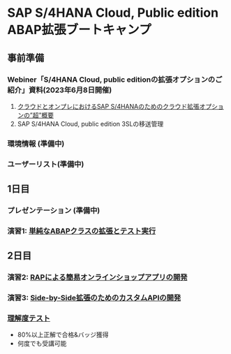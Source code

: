 # SAP S/4HANA Cloud, Public edition ABAP拡張ブートキャンプ

## 事前準備
### Webiner「S/4HANA Cloud, public editionの拡張オプションのご紹介」資料(2023年6月8日開催)
1. [クラウドとオンプレにおけるSAP S/4HANAのためのクラウド拡張オプションの”超”概要​](Preparations/SAPS4HANApublicCloud_extensibilityOptions.pdf)
2. SAP S/4HANA Cloud, public edition 3SLの移送管理
### 環境情報 (準備中)
### ユーザーリスト(準備中)

## 1日目
### プレゼンテーション (準備中)
### 演習1: [単純なABAPクラスの拡張とテスト実行](Exercise_1/DRAFT_Exercise1_developerExtensibilities.pdf)

## 2日目
### 演習2: [RAPによる簡易オンラインショップアプリの開発](Exercise_2/DRAFT_Exercise2_developerExtensibilities.pdf)
### 演習3: [Side-by-Side拡張のためのカスタムAPIの開発](Exercise_3/DRAFT_Exercise3_developerExtensibilities.pdf)
### [理解度テスト](https://performancemanager.successfactors.eu/sf/learning?destUrl=https%3a%2f%2fsaplearninghub%2eplateau%2ecom%2flearning%2fuser%2fdeeplink%5fredirect%2ejsp%3flinkId%3dPROGRAM%5fDETAILS%26programID%3dPE%5fKB%5fS4HC%5fABAP%5fDEVS4%26fromSF%3dY&company=learninghub) 
- 80%以上正解で合格&バッジ獲得
- 何度でも受講可能
